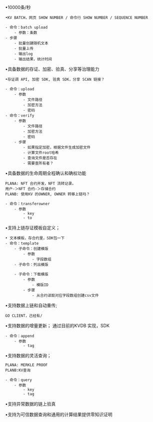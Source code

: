•10000条/秒

	•KV BATCH，网页 SHOW NUMBER / 命令行 SHOW NUMBER / SEQUENCE NUMBER
	
	- 命令：batch upload
		- 参数：条数
	- 步骤
		- 批量创建随机文本
		- 批量上传
		- 输出log
		- 输出结果，统计时间


•具备数据的存证、加密、验真、分享等治理能力

	•存证调 API, 加密 SDK, 验真 SDK，分享 SCAN 链接？
	
	- 命令：upload
		- 参数
			- 文件路径
			- 加密方法
			- 密码
	- 命令：verify
		- 参数
			- 文件路径
			- 加密方法
			- 密码
    	- 步骤
        	- 如果指定加密，根据文件生成加密文件
        	- 计算文件root哈希
        	- 查询文件是否存在
        	- 需要查所有者？


•具备数据的生命周期全程确认和确权功能

	PLANA: NFT 合约开发，NFT 流转记录。
	用户-＞NFT 合约-＞存储合约
	PLANB: 使用KV 的OWNER, OWNER 转移上链吗？

	- 命令：transferowner
		- 参数 
			- key
			- to


•支持上链存证模板自定义；

	• 文本模板，存合约里，SDK包一下
	- 命令：template
		- 子命令：创建模版
			- 参数
				- 字段数组
		- 子命令：列出模版

		- 子命令：下载模版
			- 参数
				- 模版ID
			- 步骤
				- 从合约读取对应字段数组创建csv文件

•支持数据上链和自动重传;

	GO CLIENT，己经有/

•支持数据的增量更新；
	通过目前的KVDB 实现，SDK

	- 命令：append
		- 参数
			- tag


•支持数据的灵活查询；

	PLANA: MERKLE PROOF
	PLANB:KV查询

	- 命令：query
		- 参数
			- key
			- tag

•支持异常数据的链上验真

•支持为可信数据查询和通用的计算结果提供零知识证明